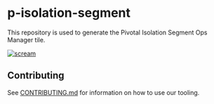 # p-isolation-segment

This repository is used to generate the Pivotal Isolation Segment Ops Manager tile.

[![scream](http://i.giphy.com/14i3O76jZdfEkg.gif)](http://lmgtfy.com/?q=dancing+isolations)

## Contributing

See [CONTRIBUTING.md](https://github.com/pivotal-cf/p-runtime/blob/master/CONTRIBUTING.md)
for information on how to use our tooling.
